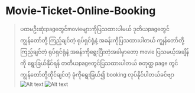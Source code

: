 # Movie-Ticket-Online-Booking
> ပထမဦးဆုံးpageတွင်movieများကိုပြသထားပါမယ်
> ဒုတိယpageတွင် ကျွန်တော်တို့ ကြည့်ချင်တဲ့ ရုပ်ရှင်ရုံနဲ့ အခန်းကိုပြသထားပါတယ်
> ကျွန်တော်တို့ကြည့်ချင်တဲ့ ရုပ်ရှင်ရုံနဲ့ အခန်းကိုရွေးပြီးတဲ့အခါမှာတော့ movie ပြသမယ့်အချိန်ကို ရွေးခြယ်နိုင်ရန် တတိယpageတွင်ပြသထားပါတယ်
> စတုတ္ထ page တွင်ကျွန်တော်တို့ထိုင်ချင်တဲ့ ခုံကိုရွေးခြယ်၍ booking လုပ်နိုင်ပါတယ်ခင်ဗျာ
![Alt text](https://raw.githubusercontent.com/sannlynnhtun-coding/Movie-Ticket-Online-Booking/main/MovieTicketOnlineBookingMindMapping.jpg)
![Alt text](https://raw.githubusercontent.com/sannlynnhtun-coding/Movie-Ticket-Online-Booking/main/MovieTicketOnlineBookingJsonMindMapping.png)
